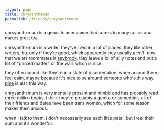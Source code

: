 ```yaml
---
layout: page
title: chrysanthemum
permalink: /friends/chrysanthemum
---
```


chrsyanthemum is a genus in asteraceae that comes in many colors and makes great tea.

chrsyanthemum is a writer. they've lived in a lot of places. they like other writers, but only if they're good, which apparently they usually aren't. now that we are roommates in [seybrook](/places/seybrook), they leave a lot of silly notes and put a lot of "printed matter" on the wall, which is nice.

they often sound like they're in a state of disorientation. when around them i feel calm, maybe because it's nice to be around someone who's this way. [pine](friends/pine) is also this way. 

chrysanthemum is very mentally present and nimble and has probably read three million books. i think they're probably a genius or something. all of their friends and dates have been trans women, which for some reason makes them anxious.

when i talk to them, i don't necessarily see each little petal, but i feel their sum and it's wonderful.





